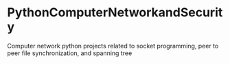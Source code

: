# PythonComputerNetworkandSecurity
Computer network python projects related to socket programming, peer to peer file synchronization, and spanning tree

